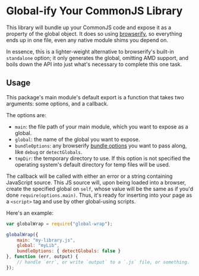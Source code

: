 # Global-ify Your CommonJS Library

This library will bundle up your CommonJS code and expose it as a property of the global object. It does so using
[browserify](https://github.com/substack/node-browserify), so everything ends up in one file, even any native module
shims you depend on.

In essence, this is a lighter-weight alternative to browserify's built-in `standalone` option; it only generates the
global, omitting AMD support, and boils down the API into just what's necessary to complete this one task.

## Usage

This package's main module's default export is a function that takes two arguments: some options, and a callback.

The options are:

- `main`: the file path of your main module, which you want to expose as a global.
- `global`: the name of the global you want to expose.
- `bundleOptions`: any browserify [bundle options](https://github.com/substack/node-browserify#bbundleopts-cb) you want
  to pass along, like `debug` or `detectGlobals`.
- `tmpDir`: the temporary directory to use. If this option is not specified the operating system's default directory
  for temp files will be used.

The callback will be called with either an error or a string containing JavaScript source. This JS source will, upon
being loaded into a browser, create the specified global on `self`, whose value will be the same as if you'd done
`require(options.main)`. Thus, it's ready for inserting into your page as a `<script>` tag and use by other
global-using scripts.

Here's an example:

```js
var globalWrap = require("global-wrap");

globalWrap({
    main: "my-library.js",
    global: "myLib",
    bundleOptions: { detectGlobals: false }
}, function (err, output) {
    // handle `err`, or write `output` to a `.js` file, or something.
});
```
